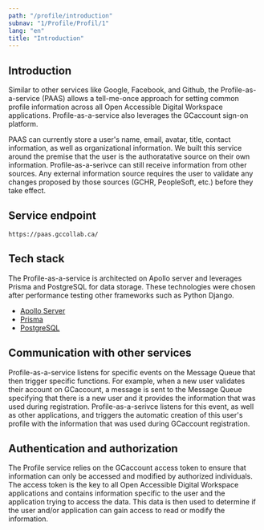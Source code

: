 ```yaml
---
path: "/profile/introduction"
subnav: "1/Profile/Profil/1"
lang: "en"
title: "Introduction"
---
```


<helmet>
<title> Profile - Introduction </title>
</helmet>

## Introduction

Similar to other services like Google, Facebook, and Github, the Profile-as-a-service (PAAS) allows a tell-me-once approach for setting common profile information across all Open Accessible Digital Workspace applications. Profile-as-a-service also leverages the GCaccount sign-on platform.

PAAS can currently store a user's name, email, avatar, title, contact information, as well as organizational information.  We built this service around the premise that the user is the authoratative source on their own information.  Profile-as-a-serivce can still receive information from other sources.  Any external information source requires  the user to validate any changes proposed by those sources (GCHR, PeopleSoft, etc.) before they take effect.

## Service endpoint

`https://paas.gccollab.ca/`

## Tech stack

The Profile-as-a-service is architected on Apollo server and leverages Prisma and PostgreSQL for data storage.  These technologies were chosen after performance testing other frameworks such as Python Django.

* [Apollo Server](https://www.apollographql.com/docs/apollo-server/)
* [Prisma](https://www.prisma.io/)
* [PostgreSQL](https://www.postgresql.org/)

## Communication with other services

Profile-as-a-service listens for specific events on the Message Queue that then trigger specific functions.  For example, when a new user validates their account on GCaccount, a message is sent to the Message Queue specifying that there is a new user and it provides the information that was used during registration.  Profile-as-a-serivce listens for this event, as well as other applications, and triggers the automatic creation of this user's profile with the information that was used during GCaccount registration.

## Authentication and authorization

The Profile service relies on the GCaccount access token to ensure that information can only be accessed and modified by authorized individuals. The access token is the key to all Open Accessible Digital Workspace applications and contains information specific to the user and the application trying to access the data. This data is then used to determine if the user and/or application can gain access to read or modify the information.
